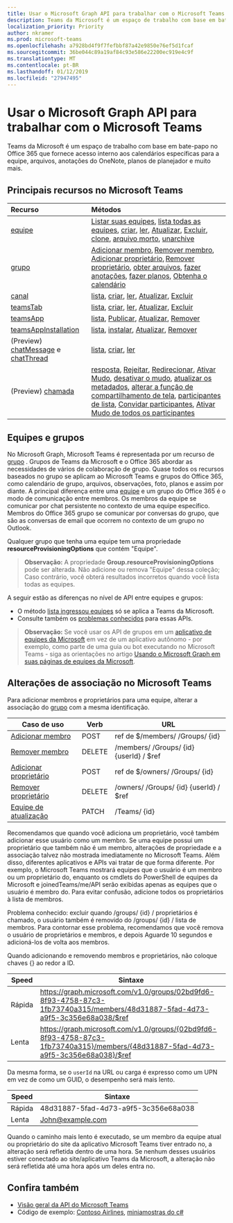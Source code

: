 ```yaml
---
title: Usar o Microsoft Graph API para trabalhar com o Microsoft Teams
description: Teams da Microsoft é um espaço de trabalho com base em bate-papo no Office 365 que fornece acesso interno aos calendários específicas para a equipe, arquivos, anotações do OneNote, planos de planejador e muito mais.
localization_priority: Priority
author: nkramer
ms.prod: microsoft-teams
ms.openlocfilehash: a7928bd4f9f7fefbbf87a42e9850e76ef5d1fcaf
ms.sourcegitcommit: 36be044c89a19af84c93e586e22200ec919e4c9f
ms.translationtype: MT
ms.contentlocale: pt-BR
ms.lasthandoff: 01/12/2019
ms.locfileid: "27947495"
---
```

# <a name="use-the-microsoft-graph-api-to-work-with-microsoft-teams"></a>Usar o Microsoft Graph API para trabalhar com o Microsoft Teams



Teams da Microsoft é um espaço de trabalho com base em bate-papo no Office 365 que fornece acesso interno aos calendários específicas para a equipe, arquivos, anotações do OneNote, planos de planejador e muito mais.

## <a name="key-resources-in-microsoft-teams"></a>Principais recursos no Microsoft Teams

| Recurso | Métodos |
|:---------------|:--------|
|[equipe](../resources/team.md)| [Listar suas equipes](../api/user-list-joinedteams.md), [lista todas as equipes](/graph/teams-list-all-teams), [criar](../api/team-put-teams.md), [ler](../api/team-get.md), [Atualizar](../api/team-update.md), [Excluir](/graph/api/group-delete?view=graph-rest-1.0), [clone](../api/team-clone.md), [arquivo morto](../api/team-archive.md), [unarchive](../api/team-unarchive.md) |
|[grupo](../resources/group.md)| [Adicionar membro](../api/group-post-members.md), [Remover membro](../api/group-delete-members.md), [Adicionar proprietário](../api/group-post-owners.md), [Remover proprietário](../api/group-delete-owners.md), [obter arquivos](drive.md), [fazer anotações](/graph/api/resources/notebook?view=graph-rest-1.0), [fazer planos](plannergroup.md), [Obtenha o calendário](event.md) |
|[canal](../resources/channel.md)|[lista](../api/channel-list.md), [criar](../api/channel-post.md), [ler](../api/channel-get.md), [Atualizar](../api/channel-patch.md), [Excluir](../api/channel-delete.md)|
|[teamsTab](../resources/teamstab.md) |[lista](../api/teamstab-list.md), [criar](../api/teamstab-add.md), [ler](../api/teamstab-get.md), [Atualizar](../api/teamstab-update.md), [Excluir](../api/teamstab-delete.md) |
|[teamsApp](../resources/teamsapp.md)|[lista](../api/teamsapp-list.md), [Publicar](../api/teamsapp-publish.md), [Atualizar](../api/teamsapp-update.md), [Remover](../api/teamsapp-delete.md)|
|[teamsAppInstallation](../resources/teamsappinstallation.md)| [lista](../api/teamsappinstallation-list.md), [instalar](../api/teamsappinstallation-add.md), [Atualizar](../api/teamsappinstallation-delete.md), [Remover](../api/teamsappinstallation-delete.md) |
| (Preview) [chatMessage](/graph/api/resources/chatmessage?view=graph-rest-beta) e [chatThread](/graph/api/resources/chatthread?view=graph-rest-beta) | [lista](/graph/api/channel-list-messages?view=graph-rest-beta), [criar](/graph/api/channel-post-chatthreads?view=graph-rest-beta), [ler](/graph/api/channel-get-message?view=graph-rest-beta) |
| (Preview) [chamada](/graph/api/resources/call?view=graph-rest-beta) | [resposta](/graph/api/call-answer?view=graph-rest-beta), [Rejeitar](/graph/api/call-reject?view=graph-rest-beta), [Redirecionar](/graph/api/call-redirect?view=graph-rest-beta), [Ativar Mudo](/graph/api/call-mute?view=graph-rest-beta), [desativar o mudo](/graph/api/call-unmute?view=graph-rest-beta), [atualizar os metadados](/graph/api/call-updatemetadata?view=graph-rest-beta), [alterar a função de compartilhamento de tela](/graph/api/call-changescreensharingrole?view=graph-rest-beta), [participantes de lista](/graph/api/call-list-participants?view=graph-rest-beta), [Convidar participantes](/graph/api/participant-invite?view=graph-rest-beta), [Ativar Mudo de todos os participantes](/graph/api/participant-muteall?view=graph-rest-beta) |

## <a name="teams-and-groups"></a>Equipes e grupos

No Microsoft Graph, Microsoft Teams é representada por um recurso de [grupo](../resources/group.md) . Grupos de Teams da Microsoft e o Office 365 abordar as necessidades de vários de colaboração de grupo. Quase todos os recursos baseados no grupo se aplicam ao Microsoft Teams e grupos do Office 365, como calendário de grupo, arquivos, observações, foto, planos e assim por diante. A principal diferença entre uma [equipe](team.md) e um grupo do Office 365 é o modo de comunicação entre membros. Os membros da equipe se comunicar por chat persistente no contexto de uma equipe específico. Membros do Office 365 grupo se comunicar por conversas do grupo, que são as conversas de email que ocorrem no contexto de um grupo no Outlook.

Qualquer grupo que tenha uma equipe tem uma propriedade **resourceProvisioningOptions** que contém "Equipe". 

>**Observação:** A propriedade **Group.resourceProvisioningOptions** pode ser alterada.
Não adicione ou remova "Equipe" dessa coleção; Caso contrário, você obterá resultados incorretos quando você lista todas as equipes.

A seguir estão as diferenças no nível de API entre equipes e grupos:

- O método [lista ingressou equipes](../api/user-list-joinedteams.md) só se aplica a Teams da Microsoft.
- Consulte também os [problemas conhecidos](/graph/known-issues) para essas APIs.

>**Observação:** Se você usar os API de grupos em um [aplicativo de equipes da Microsoft](https://docs.microsoft.com/en-us/microsoftteams/platform/#apps-in-microsoft-teams) em vez de um aplicativo autônomo - por exemplo, como parte de uma guia ou bot executando no Microsoft Teams - siga as orientações no artigo [Usando o Microsoft Graph em suas páginas de equipes da Microsoft](https://docs.microsoft.com/en-us/microsoftteams/platform/resources/microsoft-graph).

## <a name="membership-changes-in-microsoft-teams"></a>Alterações de associação no Microsoft Teams

Para adicionar membros e proprietários para uma equipe, alterar a associação do [grupo](../resources/group.md) com a mesma identificação.

| Caso de uso      | Verb      | URL |
| ------------------------------------- | ------------------------------------------------------------ | ------------------------------------------------------------ |
| [Adicionar membro](../api/group-post-members.md)    | POST      | ref de $/members/ /Groups/ {id}  |
| [Remover membro](../api/group-delete-members.md)   | DELETE    | /members/ /Groups/ {id} {userId} / $ref |
| [Adicionar proprietário](../api/group-post-owners.md)     | POST       | ref de $/owners/ /Groups/ {id} |
| [Remover proprietário](../api/group-delete-owners.md) | DELETE    | /owners/ /Groups/ {id} {userId} / $ref |
| [Equipe de atualização](../api/team-update.md)  | PATCH     | /Teams/ {id} |

Recomendamos que quando você adiciona um proprietário, você também adicionar esse usuário como um membro. Se uma equipe possui um proprietário que também não é um membro, alterações de propriedade e a associação talvez não mostrada imediatamente no Microsoft Teams. Além disso, diferentes aplicativos e APIs vai tratar de que forma diferente. Por exemplo, o Microsoft Teams mostrará equipes que o usuário é um membro ou um proprietário do, enquanto os cmdlets do PowerShell de equipes da Microsoft e joinedTeams/me/API serão exibidas apenas as equipes que o usuário é membro do. Para evitar confusão, adicione todos os proprietários à lista de membros. 

Problema conhecido: excluir quando /groups/ {id} / proprietários é chamado, o usuário também é removido do /groups/ {id} / lista de membros. Para contornar esse problema, recomendamos que você remova o usuário de proprietários e membros, e depois Aguarde 10 segundos e adicioná-los de volta aos membros.

Quando adicionando e removendo membros e proprietários, não coloque chaves {} ao redor a ID.

| Speed | Sintaxe | 
| ------ | ----- |
| Rápida | https://graph.microsoft.com/v1.0/groups/02bd9fd6-8f93-4758-87c3-1fb73740a315/members/48d31887-5fad-4d73-a9f5-3c356e68a038/$ref | 
| Lenta | https://graph.microsoft.com/v1.0/groups/{02bd9fd6-8f93-4758-87c3-1fb73740a315}/members/{48d31887-5fad-4d73-a9f5-3c356e68a038}/$ref | 

Da mesma forma, se o `userId` na URL ou carga é expresso como um UPN em vez de como um GUID, o desempenho será mais lento.

| Speed | Sintaxe | 
| ------ | ----- |
| Rápida | 48d31887-5fad-4d73-a9f5-3c356e68a038 | 
| Lenta | John@example.com | 

Quando o caminho mais lento é executado, se um membro da equipe atual ou proprietário do site da aplicativo Microsoft Teams tiver entrado no, a alteração será refletida dentro de uma hora.
Se nenhum desses usuários estiver conectado ao site/aplicativo Teams da Microsoft, a alteração não será refletida até uma hora após um deles entra no.

## <a name="see-also"></a>Confira também

- [Visão geral da API do Microsoft Teams](/graph/teams-concept-overview)
- Código de exemplo: [Contoso Airlines](https://github.com/microsoftgraph/contoso-airlines-teams-sample), [miniamostras do c#](https://github.com/microsoftgraph/csharp-teams-sample-graph)
